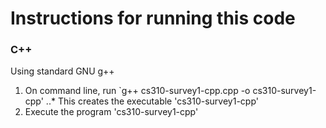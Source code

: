 # Instructions for running this code

### C++
 
 Using standard GNU g++
 1. On command line, run `g++ cs310-survey1-cpp.cpp -o cs310-survey1-cpp'
 ..* This creates the executable 'cs310-survey1-cpp'
 2. Execute the program 'cs310-survey1-cpp'

